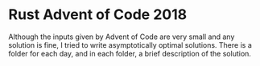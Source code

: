 # Rust Advent of Code 2018

Although the inputs given by Advent of Code are very small and any solution is fine, I tried to write asymptotically optimal solutions. There is a folder for each day, and in each folder, a brief description of the solution.
